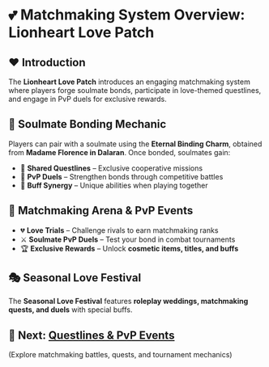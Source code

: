 # 💕 Matchmaking System Overview: Lionheart Love Patch  

## ❤️ **Introduction**  
The **Lionheart Love Patch** introduces an engaging matchmaking system where players forge soulmate bonds, participate in love-themed questlines, and engage in PvP duels for exclusive rewards.  

## 🔮 **Soulmate Bonding Mechanic**  
Players can pair with a soulmate using the **Eternal Binding Charm**, obtained from **Madame Florence in Dalaran**. Once bonded, soulmates gain:  
- 💖 **Shared Questlines** – Exclusive cooperative missions  
- 💑 **PvP Duels** – Strengthen bonds through competitive battles  
- 🌟 **Buff Synergy** – Unique abilities when playing together  

## 🏹 **Matchmaking Arena & PvP Events**  
- 💔 **Love Trials** – Challenge rivals to earn matchmaking ranks  
- ⚔️ **Soulmate PvP Duels** – Test your bond in combat tournaments  
- 🏆 **Exclusive Rewards** – Unlock **cosmetic items, titles, and buffs**  

## 🎭 **Seasonal Love Festival**  
The **Seasonal Love Festival** features **roleplay weddings, matchmaking quests, and duels** with special buffs.  

## 📜 **Next: [Questlines & PvP Events](#questlines_pvp.md)**  
(Explore matchmaking battles, quests, and tournament mechanics)
